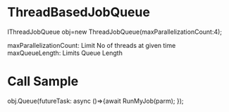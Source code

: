 # ThreadBasedJobQueue


 IThreadJobQueue obj=new ThreadJobQueue(maxParallelizationCount:4);

 maxParallelizationCount: Limit No of threads at given time  
 maxQueueLength: Limits Queue Length 

 # Call Sample
 obj.Queue(futureTask: async ()=>{await RunMyJob(parm);  });

